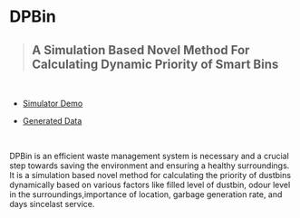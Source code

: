 # DPBin

> ## A Simulation Based Novel Method For Calculating Dynamic Priority of Smart Bins

<br />

* [Simulator Demo](https://shekhar316.github.io/DPBin/)
  
* [Generated Data](https://tinyurl.com/dpbindata)

<br />

DPBin is an efficient waste management system is necessary and a crucial step towards saving the environment and ensuring a healthy surroundings. It is a simulation based novel method for calculating the priority of dustbins dynamically based on various factors like filled level of dustbin, odour level in the surroundings,importance of location, garbage generation rate, and days sincelast service.
